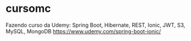 # cursomc

Fazendo curso da Udemy: Spring Boot, Hibernate, REST, Ionic, JWT, S3, MySQL, MongoDB
https://www.udemy.com/spring-boot-ionic/
